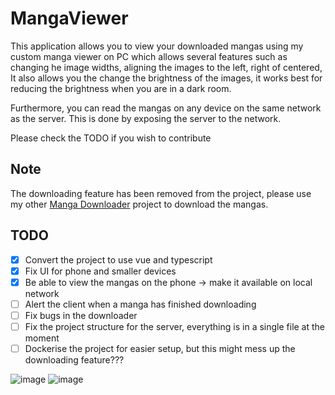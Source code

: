 # MangaViewer

This application allows you to view your downloaded mangas using my custom manga viewer on PC which
allows several features such as changing he image widths, aligning the images to the left, right of centered,
It also allows you the change the brightness of the images, it works best for reducing the brightness when
you are in a dark room.

Furthermore, you can read the mangas on any device on the same network as the server. This is done by exposing the server to the network.

Please check the TODO if you wish to contribute

## Note

The downloading feature has been removed from the project, please use my other [Manga Downloader](https://github.com/Rishi-Bidani/go-manga-downloader) project to download the mangas.

## TODO

- [x] Convert the project to use vue and typescript
- [x] Fix UI for phone and smaller devices
- [x] Be able to view the mangas on the phone -> make it available on local network
- [ ] Alert the client when a manga has finished downloading
- [ ] Fix bugs in the downloader
- [ ] Fix the project structure for the server, everything is in a single file at the moment
- [ ] Dockerise the project for easier setup, but this might mess up the downloading feature???

![image](https://user-images.githubusercontent.com/64310471/205026439-2c1f9054-4958-492c-8afd-106bf289b96f.png)
![image](https://user-images.githubusercontent.com/64310471/205026645-45b8407b-51df-4c94-ade5-c0aa7fc9f369.png)
